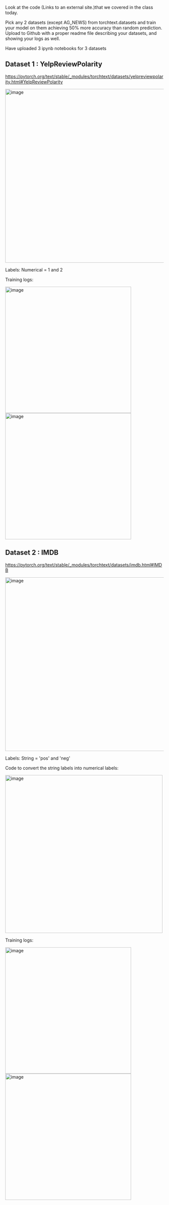 Look at the code  (Links to an external site.)that we covered in the class today.

Pick any 2 datasets (except AG_NEWS) from torchtext.datasets and train your model on them achieving 50% more accuracy than random prediction. 
Upload to Github with a proper readme file describing your datasets, and showing your logs as well.

Have uploaded 3 ipynb notebooks for 3 datasets

## Dataset 1 : YelpReviewPolarity
https://pytorch.org/text/stable/_modules/torchtext/datasets/yelpreviewpolarity.html#YelpReviewPolarity

<img width="550" alt="image" src="https://user-images.githubusercontent.com/75114179/151747595-ae34badf-33d4-4c1e-9ee1-7abb22068d22.png">

Labels: Numerical = 1 and 2

Training logs:

<img width="400" alt="image" src="https://user-images.githubusercontent.com/75114179/151747731-5593a5d9-6139-41af-8594-0d2de7c9bdde.png">
<img width="400" alt="image" src="https://user-images.githubusercontent.com/75114179/151747746-5fbe4076-8f5d-4ae6-91c4-5a429852e23c.png">

## Dataset 2 : IMDB

https://pytorch.org/text/stable/_modules/torchtext/datasets/imdb.html#IMDB

<img width="550" alt="image" src="https://user-images.githubusercontent.com/75114179/151747955-2607c820-0619-4635-bad9-53a3c7573b5b.png">

Labels: String = 'pos' and 'neg'

Code to convert the string labels into numerical labels:

<img width="500" alt="image" src="https://user-images.githubusercontent.com/75114179/151748302-99f95125-d91a-40fd-bd6e-05e4e7da3aca.png">

Training logs:

<img width="400" alt="image" src="https://user-images.githubusercontent.com/75114179/151748351-660c3b10-8cac-45e8-90f2-ba619fa39f98.png">
<img width="400" alt="image" src="https://user-images.githubusercontent.com/75114179/151748365-952a1d50-8d01-48ea-94ee-0dd54731dcc6.png">



